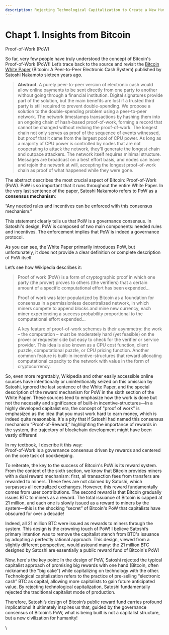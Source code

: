 ```yaml
---
description: Rejecting Technological Capitalization to Create a New Human Civilization
---
```


# Chapt 1. Insights from Bitcoin

Proof-of-Work (PoW)

So far, very few people have truly understood the concept of Bitcoin's Proof-of-Work (PoW)! Let’s trace back to the source and revisit the [Bitcoin White Paper](https://bitcoin.org/bitcoin.pdf) (Bitcoin: A Peer-to-Peer Electronic Cash System) published by Satoshi Nakamoto sixteen years ago.

> **Abstract**.  A purely peer-to-peer version of electronic cash would allow online payments to be sent directly from one party to another without going through a financial institution. Digital signatures provide part of the solution, but the main benefits are lost if a trusted third party is still required to prevent double-spending. We propose a solution to the double-spending problem using a peer-to-peer network. The network timestamps transactions by hashing them into an ongoing chain of hash-based proof-of-work, forming a record that cannot be changed without redoing the proof-of-work. The longest chain not only serves as proof of the sequence of events witnessed, but proof that it came from the largest pool of CPU power. As long as a majority of CPU power is controlled by nodes that are not cooperating to attack the network, they'll generate the longest chain and outpace attackers. The network itself requires minimal structure. Messages are broadcast on a best effort basis, and nodes can leave and rejoin the network at will, accepting the longest proof-of-work chain as proof of what happened while they were gone.

The abstract describes the most crucial aspect of Bitcoin: Proof-of-Work (PoW). PoW is so important that it runs throughout the entire White Paper. In the very last sentence of the paper, Satoshi Nakamoto refers to PoW as a **consensus mechanism**:

“Any needed rules and incentives can be enforced with this consensus mechanism.”

This statement clearly tells us that PoW is a governance consensus. In Satoshi's design, PoW is composed of two main components: needed rules and incentives. The enforcement implies that PoW is indeed a governance protocol.

As you can see, the White Paper primarily introduces PoW, but unfortunately, it does not provide a clear definition or complete description of PoW itself.

Let’s see how Wikipedia describes it:

> Proof of work (PoW) is a form of cryptographic proof in which one party (the prover) proves to others (the verifiers) that a certain amount of a specific computational effort has been expended...
>
> Proof of work was later popularized by Bitcoin as a foundation for consensus in a permissionless decentralized network, in which miners compete to append blocks and mine new currency, each miner experiencing a success probability proportional to the computational effort expended...
>
> A key feature of proof-of-work schemes is their asymmetry: the work – the computation – must be moderately hard (yet feasible) on the prover or requester side but easy to check for the verifier or service provider. This idea is also known as a CPU cost function, client puzzle, computational puzzle, or CPU pricing function. Another common feature is built-in incentive-structures that reward allocating computational capacity to the network with value in the form of cryptocurrency.

So, even more regrettably, Wikipedia and other easily accessible online sources have intentionally or unintentionally seized on this omission by Satoshi, ignored the last sentence of the White Paper, and the special description of the reward mechanism for PoW in the sixth section of the White Paper. These sources tend to emphasize how the work is done but not the necessity and significance of built-in incentive-structures—In a highly developed capitalist era, the concept of "proof of work" is emphasized as the idea that you must work hard to earn money, which is indeed quite reasonable. It's a pity that if Satoshi had named this consensus mechanism “Proof-of-Reward,” highlighting the importance of rewards in the system, the trajectory of blockchain development might have been vastly different!

In my textbook, I describe it this way:\
Proof-of-Work is a governance consensus driven by rewards and centered on the core task of bookkeeping.

To reiterate, the key to the success of Bitcoin's PoW is its reward system. From the content of the sixth section, we know that Bitcoin provides miners with a dual reward mechanism: first, all transaction fees from transfers are rewarded to miners. These fees are not claimed by Satoshi, which surpasses all centralized exchanges. However, this reward fundamentally comes from user contributions. The second reward is that Bitcoin gradually issues BTC to miners as a reward. The total issuance of Bitcoin is capped at 21 million, and each one is slowly issued as a reward to miners by the system—this is the shocking “secret” of Bitcoin's PoW that capitalists have obscured for over a decade!

Indeed, all 21 million BTC were issued as rewards to miners through the system. This design is the crowning touch of PoW! I believe Satoshi’s primary intention was to remove the capitalist stench from BTC's issuance by adopting a perfectly rational approach. This design, viewed from a slightly different perspective, would astound many: the 21 million BTC designed by Satoshi are essentially a public reward fund of Bitcoin's PoW!

Now, here's the key point: In the design of PoW, Satoshi rejected the typical capitalist approach of promising big rewards with one hand (Bitcoin, often nicknamed the "big cake") while capitalizing on technology with the other. Technological capitalization refers to the practice of pre-selling “electronic cash” BTC as capital, allowing more capitalists to gain future anticipated value. By rejecting technological capitalization, Satoshi fundamentally rejected the traditional capitalist mode of production.

Therefore, Satoshi’s design of Bitcoin’s public reward fund carries profound implications! It ultimately inspires us that, guided by the governance consensus of Bitcoin’s PoW, what is being built is not a capitalist structure, but a new civilization for humanity!

\
